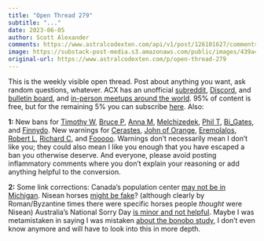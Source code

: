 ```yaml
---
title: "Open Thread 279"
subtitle: "..."
date: 2023-06-05
author: Scott Alexander
comments: https://www.astralcodexten.com/api/v1/post/126101627/comments?&all_comments=true
image: https://substack-post-media.s3.amazonaws.com/public/images/439a4430-71fc-4189-88d8-222478222a77_255x255.webp
original-url: https://www.astralcodexten.com/p/open-thread-279
---
```

This is the weekly visible open thread. Post about anything you want, ask random questions, whatever. ACX has an unofficial [subreddit](https://www.reddit.com/r/slatestarcodex/), [Discord](https://discord.gg/RTKtdut), and [bulletin board](https://www.datasecretslox.com/index.php), and [in-person meetups around the world](https://www.lesswrong.com/community?filters%5B0%5D=SSC). 95% of content is free, but for the remaining 5% you can subscribe [here](https://astralcodexten.substack.com/subscribe?). Also:

**1:** New bans for [Timothy W,](https://astralcodexten.substack.com/p/constitutional-ai-rlhf-on-steroids/comment/15763456) [Bruce P](https://astralcodexten.substack.com/p/open-thread-272/comment/14823706#comment-14838443), [Anna M](https://astralcodexten.substack.com/p/conspiracies-of-cognition-conspiracies/comments#comment-11869296), [Melchizedek](https://astralcodexten.substack.com/p/you-dont-want-a-purely-biological/comment/12278903), [Phil T](https://astralcodexten.substack.com/p/kelly-bets-on-civilization/comment/13388171), [Bi_Gates](https://astralcodexten.substack.com/p/open-thread-271/comment/14570618), and [Finnydo](https://astralcodexten.substack.com/p/book-review-from-oversight-to-overkill/comment/14890102). New warnings for [Cerastes](https://astralcodexten.substack.com/p/why-is-the-academic-job-market-so/comment/16737911), [John of Orange](https://astralcodexten.substack.com/p/change-my-mind-density-increases/comment/15485288), [Eremolalos](https://astralcodexten.substack.com/p/book-review-paper-belt-on-fire/comment/16738207), [Robert L](https://astralcodexten.substack.com/p/open-thread-267/comment/13551929), [Richard C](https://astralcodexten.substack.com/p/give-up-seventy-percent-of-the-way/comment/13435802), and [Fooooo](https://astralcodexten.substack.com/p/mr-tries-the-safe-uncertainty-fallacy/comment/14157118). Warnings don’t necessarily mean I don’t like you; they could also mean I like you enough that you have escaped a ban you otherwise deserve. And everyone, please avoid posting inflammatory comments where you don’t explain your reasoning or add anything helpful to the conversion.

**2:** Some link corrections: Canada’s population center [may not be in Michigan](https://astralcodexten.substack.com/p/links-for-may-2023/comment/16843937). Nisean horses [might be fake](https://astralcodexten.substack.com/p/links-for-may-2023/comment/16855670)? (although clearly by Roman/Byzantine times there were specific horses people _thought_ were Nisean) Australia’s National Sorry Day [is minor and not helpful](https://astralcodexten.substack.com/p/links-for-may-2023/comment/16780733). Maybe I was metamistaken in saying I was mistaken [about the bonobo study](https://astralcodexten.substack.com/p/links-for-may-2023/comment/16781791), I don’t even know anymore and will have to look into this in more depth. 
